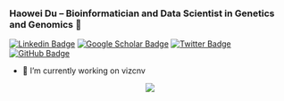 ### Haowei Du &ndash; Bioinformatician and Data Scientist in Genetics and Genomics :dna:
[![Linkedin Badge](https://img.shields.io/badge/-LinkedIn-0e76a8?style=flat-square&logo=Linkedin&logoColor=white)](https://www.linkedin.com/in/haowei-du-b49755111/)
[![Google Scholar Badge](https://img.shields.io/badge/Google%20Scholar-fbbc05?style=flat-square&logo=google-chrome&logoColor=white)](https://scholar.google.com/citations?user=HDAl-DIAAAAJ&hl=en)
[![Twitter Badge](https://img.shields.io/badge/-Twitter-00acee?style=flat-square&logo=Twitter&logoColor=white)](https://twitter.com/CluHaowei)
[![GitHub Badge](https://img.shields.io/github/followers/cluhaowie?label=Follow&style=social)](https://github.com/cluhaowie?tab=followers)


- 🔭 I’m currently working on vizcnv


<p align="center">
    <img src="https://github-readme-stats.vercel.app/api?username=cluhaowie&hide_rank=true&count_private=true&include_all_commits=true">
</p>
